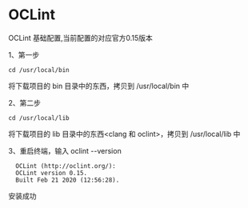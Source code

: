 # OCLint
OCLint  基础配置,当前配置的对应官方0.15版本

1、第一步
```
cd /usr/local/bin
```
将下载项目的  bin  目录中的东西，拷贝到  /usr/local/bin 中

2、第二步
```
cd /usr/local/lib
```
将下载项目的  lib  目录中的东西<clang 和 oclint>，拷贝到  /usr/local/lib 中

3、重启终端，输入 oclint --version
```
  OCLint (http://oclint.org/):
  OCLint version 0.15.
  Built Feb 21 2020 (12:56:28).
```
安装成功
